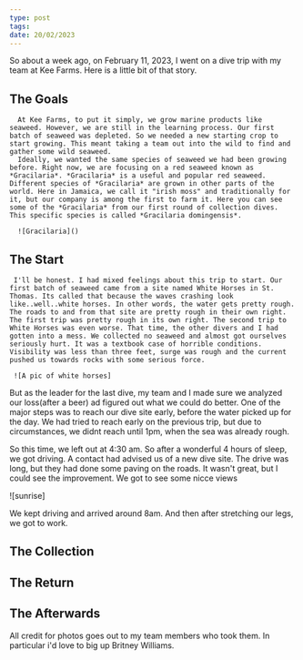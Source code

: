 ```yaml
---
type: post
tags: 
date: 20/02/2023
---
```


So about a week ago, on February 11, 2023, I went on a dive trip with my team at Kee Farms. Here is a little bit of that story.

## The Goals
      At Kee Farms, to put it simply, we grow marine products like seaweed. However, we are still in the learning process. Our first batch of seaweed was depleted. So we needed a new starting crop to start growing. This meant taking a team out into the wild to find and gather some wild seaweed.
      Ideally, we wanted the same species of seaweed we had been growing before. Right now, we are focusing on a red seaweed known as *Gracilaria*. *Gracilaria* is a useful and popular red seaweed. Different species of *Gracilaria* are grown in other parts of the world. Here in Jamaica, we call it "irish moss" and traditionally for it, but our company is among the first to farm it. Here you can see some of the *Gracilaria* from our first round of collection dives. This specific species is called *Gracilaria domingensis*.
      
      ![Gracilaria]()
      

## The Start
     I'll be honest. I had mixed feelings about this trip to start. Our first batch of seaweed came from a site named White Horses in St. Thomas. Its called that because the waves crashing look like..well..white horses. In other words, the water gets pretty rough. The roads to and from that site are pretty rough in their own right. The first trip was pretty rough in its own right. The second trip to White Horses was even worse. That time, the other divers and I had gotten into a mess. We collected no seaweed and almost got ourselves seriously hurt. It was a textbook case of horrible conditions. Visibility was less than three feet, surge was rough and the current pushed us towards rocks with some serious force. 
     
     ![A pic of white horses]
     
  But as the leader for the last dive, my team and I made sure we analyzed our loss(after a beer) ad figured out what we could do better. One of the major steps was to reach our dive site early, before the water picked up for the day. We had tried to reach early on the previous trip, but due to circumstances, we didnt reach until 1pm, when the sea was already rough.
  
  So this time, we left out at 4:30 am. So after a wonderful 4 hours  of sleep, we got driving. A contact had advised us of a new dive site. The drive was long, but they had done some paving on the roads. It wasn't great, but I could see the improvement. We got to see some nicce views
  
  ![sunrise]
  
  We kept driving and arrived around 8am. And then after stretching our legs, we got to work.

## The Collection

## The Return

## The Afterwards

All credit for photos goes out to my team members who took them. In particular i'd love to big up Britney Williams.
